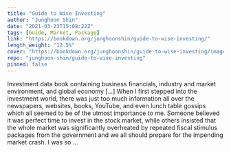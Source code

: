 ```yaml
---
title: "Guide to Wise Investing"
author: "Junghoon Shin"
date: "2021-03-23T15:08:22Z"
tags: [Guide, Market, Package]
link: "https://bookdown.org/junghoonshin/guide-to-wise-investing/"
length_weight: "12.5%"
cover: "https://bookdown.org/junghoonshin/guide-to-wise-investing/images/mathieu-stern-1zO4O3Z0UJA-unsplash.jpg"
repo: "junghoon-shin/guide-to-wise-investing"
pinned: false
---
```


Investment data book containing business financials, industry and market environment, and global economy [...] When I first stepped into the investment world, there was just too much information all over the newspapers, websites, books, YouTube, and even lunch table gossips which all seemed to be of the utmost importance to me. Someone believed it was perfect time to invest in the stock market, while others insisted that the whole market was significantly overheated by repeated fiscal stimulus packages from the government and we all should prepare for the impending market crash. I was so ...
